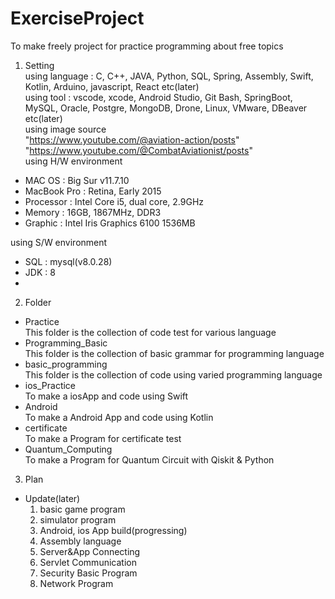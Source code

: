 # ExerciseProject
To make freely project for practice programming about free topics   

1. Setting   
using language : C, C++, JAVA, Python, SQL, Spring, Assembly, Swift, Kotlin, Arduino, javascript, React etc(later)   
using tool : vscode, xcode, Android Studio, Git Bash, SpringBoot, MySQL, Oracle, Postgre, MongoDB, Drone, Linux, VMware, DBeaver etc(later)   
using image source   
"https://www.youtube.com/@aviation-action/posts"   
"https://www.youtube.com/@CombatAviationist/posts"      
using H/W environment   
- MAC OS : Big Sur v11.7.10
- MacBook Pro : Retina, Early 2015
- Processor : Intel Core i5, dual core, 2.9GHz
- Memory : 16GB, 1867MHz, DDR3
- Graphic : Intel Iris Graphics 6100 1536MB

using S/W environment   
- SQL : mysql(v8.0.28)   
- JDK : 8   
- 
   
2. Folder   
- Practice   
  This folder is the collection of code test for various language
- Programming_Basic   
  This folder is the collection of basic grammar for programming language
- basic_programming   
  This folder is the collection of code using varied programming language
- ios_Practice   
  To make a iosApp and code using Swift   
- Android   
  To make a Android App and code using Kotlin
- certificate   
  To make a Program for certificate test
- Quantum_Computing   
  To make a Program for Quantum Circuit with Qiskit & Python

3. Plan   
- Update(later)
  1. basic game program
  2. simulator program
  3. Android, ios App build(progressing)
  4. Assembly language
  5. Server&App Connecting
  6. Servlet Communication
  7. Security Basic Program
  8. Network Program


